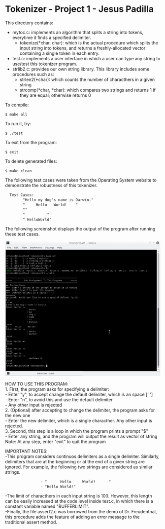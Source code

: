 

# Tokenizer - Project 1 - Jesus Padilla #
   
This directory contains:
* mytoc.c: implements an algorithm that splits a string into tokens, everytime it finds a specified
  delimiter.
    - tokenize(*char, char): which is the actual procedure which splits the input string into tokens, and returns 
      a freshly-allocated vector containing a single token in each entry.
* test.c: implements a user interface in which a user can type any string to use/test this tokenizer program.
* strlib2.c: provides our own string library. This library includes some procedures such as:
    - strlen2(*char): which counts the number of characthers in a given string
    - strcomp(*char, *char): which compares two strings and returns 1 if they are equal; otherwise returns 0

To compile:
~~~
$ make all
~~~

To run it, try:
~~~
$ ./test
~~~

To exit from the program:
~~~
$ exit
~~~

To delete generated files:
~~~
$ make clean
~~~

The following test cases were taken from the Operating System website to demonstrate the robustness of this tokenizer.

      Test Cases:
            "Hello my dog's name is Darwin."
            "     Hello   World!    "
            ""
            "          "
            " HelloWorld"
            
The following screenshot displays the output of the program after running these test cases.

![Alt text](https://github.com/2017-fall-os/tokenizer-lab-f17-jjpadillamendez/blob/master/tokenizer/testcases.jpg?raw=true)

HOW TO USE THIS PROGRAM:
   <br />1. First, the program asks for specifying a delimiter:
       <br />- Enter "y", to accept change the default delimiter, which is an space [' ']
       <br />- Enter "n", to avoid this and use the default delimiter
       <br />- Any other input is rejected
   <br />2. (Optional) after accepting to change the delimiter, the program asks for the new one
       <br />- Enter the new delimiter, which is a single characther. Any other input is rejected.
   <br />3. Second, this step is a loop in which the program prints a prompt "$"
       <br />- Enter any string, and the program will output the result as vector of string
   <br />Note: At any step, enter "exit" to quit the program
    
IMPORTANT NOTES: 
<br />-This program considers continuos delimiters as a single delimiter. Similarly, delimiters that are at the beginning or at the end of a given string are ignored. For example, the following two strings are considered as similar strings.
    
                    - "      Hello     World!      "
                    - "Hello World!"
                    
-The limit of characthers in each input string is 100. However, this length can be easily increased at the code level inside test.c, in which there is a constant variable named "BUFFERLIMIT".
<br />-Finally, the file assert2.c was borrowed from the demo of Dr. Freudenthal, this procedure adds the feature of adding an error message to the traditional assert method.
    
